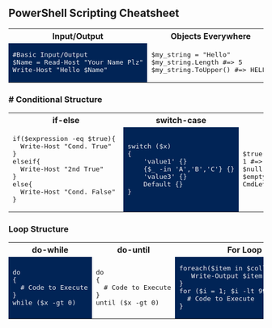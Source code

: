 ## PowerShell Scripting Cheatsheet

<table>
<tr><th>Input/Output</th><th>Objects Everywhere</th><th>String Quotes</th></tr>
<tr><td bgcolor="#012456">
<pre style="background-color:#012456;color:#EEEDF0">
#Basic Input/Output
$Name = Read-Host "Your Name Plz"
Write-Host "Hello $Name"
</pre>
  
</td><td>
<pre>
$my_string = "Hello"
$my_string.Length #=> 5
$my_string.ToUpper() #=> HELLO
</pre>
  
</td><td bgcolor="#012456">
<pre style="background-color:#012456;color:#EEEDF0">
$NAME="John"
Write-Host "Hi $NAME"  #=> Hi John
Write-Host 'Hi $NAME'  #=> Hi $NAME
</pre>
</td></tr> </table>
<!---      -->

### # Conditional Structure

<table>
<tr><th>if-else</th><th>switch-case</th><th>expressions</th></tr>
<tr><td>
<pre>
if($expression -eq $true){
  Write-Host "Cond. True" 
}
elseif{
  Write-Host "2nd True"
}
else{
  Write-Host "Cond. False" 
}
</pre>
  
</td><td bgcolor="#012456">
<pre style="background-color:#012456;color:#EEEDF0">
switch ($x)
{
    'value1' {}
    {$_ -in 'A','B','C'} {}
    'value3' {}
    Default {}
} 
</pre>
  
</td><td>
<pre>
$true #=> True
1 #=> True
$null #=> False
$empty = "" #=> False
CmdLet-ReturnsFalse #=> False 
</pre>
</td></tr> </table>

<!---      -->

### Loop Structure

<table>
<tr><th>do-while</th><th>do-until</th><th>For Loop</th></tr>
<tr><td bgcolor="#012456">
<pre style="background-color:#012456;color:#EEEDF0">
do
{
  # Code to Execute
}
while ($x -gt 0)
</pre>
  
</td><td>
<pre>
do
{
  # Code to Execute
}
until ($x -gt 0)
</pre>
  
</td><td bgcolor="#012456">
<pre style="background-color:#012456;color:#EEEDF0">
foreach($item in $collection){   
   Write-Output $item
}
for ($i = 1; $i -lt 99; $i++){ 
  # Code to Execute
}
</pre>
</td></tr></table>

<!---      -->


